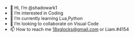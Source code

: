 - 👋 Hi, I’m @shadowark1
- 👀 I’m interested in Coding
- 🌱 I’m currently learning Lua,Python
- 💞️ I’m looking to collaborate on Visual Code
- 📫 How to reach me 18xglocks@gmail.com or Liam.#4154

<!---
shadowark1/shadowark1 is a ✨ special ✨ repository because its `README.md` (this file) appears on your GitHub profile.
You can click the Preview link to take a look at your changes.
--->
